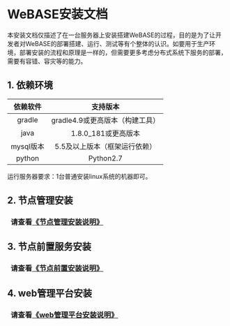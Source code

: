 # WeBASE安装文档

本安装文档仅描述了在一台服务器上安装搭建WeBASE的过程，目的是为了让开发者对WeBASE的部署搭建、运行、测试等有个整体的认识。如要用于生产环境，部署安装的流程和原理是一样的，但需要更多考虑分布式系统下服务的部署，需要有容错、容灾等的能力。

## 1. 依赖环境

| 依赖软件 | 支持版本 |
| :-: | :-: |
| gradle | gradle4.9或更高版本（构建工具） |
| java | 1.8.0_181或更高版本 |
| mysql版本 | 5.5及以上版本（框架运行依赖） |
| python | Python2.7 |

运行服务器要求：1台普通安装linux系统的机器即可。

## 2. 节点管理安装
###  &nbsp;  请查看[《节点管理安装说明》](https://github.com/WeBankFinTech/webase-node-mgr/blob/dev-0.5/README.md#chapter-3)


## 3. 节点前置服务安装
###  &nbsp;  请查看[《节点前置安装说明》](https://github.com/WeBankFinTech/webase-front/tree/dev-0.5#chapter-4)


## 4. web管理平台安装
###  &nbsp;  请查看[《web管理平台安装说明》](https://github.com/WeBankFinTech/webase-web/blob/dev-0.5/README.md)


